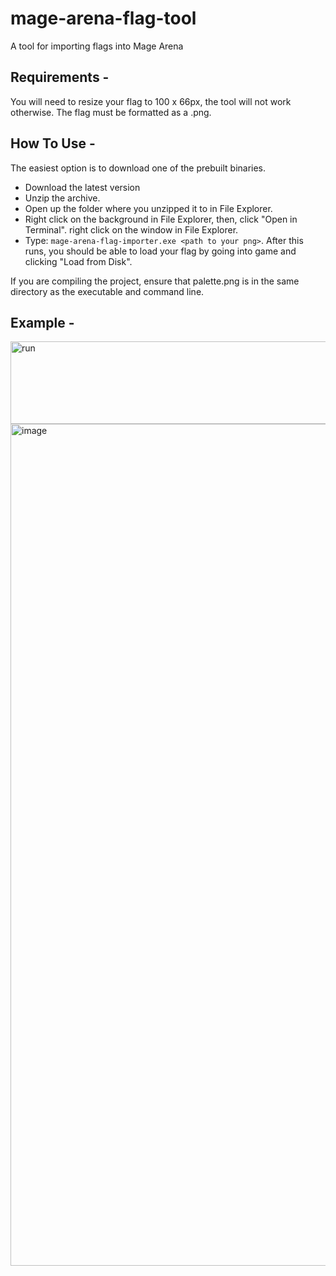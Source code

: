 # mage-arena-flag-tool
A tool for importing flags into Mage Arena

## Requirements - 
You will need to resize your flag to 100 x 66px, the tool will not work otherwise. The flag must be formatted as a .png.

## How To Use -
The easiest option is to download one of the prebuilt binaries. 
- Download the latest version
- Unzip the archive.
- Open up the folder where you unzipped it to in File Explorer.
- Right click on the background in File Explorer, then, click "Open in Terminal". right click on the window in File Explorer.
- Type: ```mage-arena-flag-importer.exe <path to your png>```. After this runs, you should be able to load your flag by going into game and clicking "Load from Disk".

If you are compiling the project, ensure that palette.png is in the same directory as the executable and command line.

## Example -
<img width="975" height="132" alt="run" src="https://github.com/user-attachments/assets/c06da9b4-11ab-46f2-871a-eb938a0ba4f9" />
<img width="2469" height="1347" alt="image" src="https://github.com/user-attachments/assets/dbfda652-2b64-46d1-8a3c-f445d9fd35ea" />
